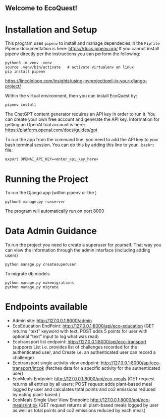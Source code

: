 ## Welcome to EcoQuest!

# Installation and Setup
This program uses `pipenv` to install and manage dependecies in the `Pipfile`
Pipenv documentation is here:  https://docs.pipenv.org/
If you cannot install pipenv directly per the instructions you can perform the following:
```
python3 -m venv .venv
source .venv/bin/activate   # activate virtualenv on linux
pip install pipenv
```

https://lincolnloop.com/insights/using-pyprojecttoml-in-your-django-project/

Within the virtual environment, then you can install EcoQuest by:
```
pipenv install
```

The ChatGPT content generator requires an API key in order to run it.
You can create your own free account and generate the API key.
Information for getting an OpenAI trial account is here:
https://platform.openai.com/docs/guides/gpt

To run the app from the command line, you need to add the API key to your bash terminal session.
You can do this by adding this line to your `.bashrc` file: 
```
export OPENAI_API_KEY=<enter_api_key_here>
```

# Running the Project

To run the Django app (within pipenv or the )
```
python3 manage.py runserver
```

The program will automatically run on port 8000

# Data Admin Guidance

To run the project you need to create a superuser for yourself.
That way you can view the information through the admin interface (including adding users)
```
python manage.py createsuperuser
```

To migrate db models
```
python manage.py makemigrations
python manage.py migrate
```


# Endpoints available

*  Admin site:  http://127.0.0.1:8000/admin
*  EcoEducation EndPoint:  http://127.0.0.1:8000/api/eco-education  (GET returns "text" keyword with text, POST adds 5 points for user with optional "text" input to log what was read)
*  Ecotransport list endpoint: http://127.0.0.1:8000/api/eco-transport   (supports List i.e. provides list of challenges recorded for the authenticated user, and Create i.e. an authenticated user can record a challenge)
*  Ecotransport single activity view endpoint: http://127.0.0.1:8000/api/eco-transport/<int:pk>  (fetches data for a specific activity for the authenticated user)
*  EcoMeals Endpoint: http://127.0.0.1:8000/api/eco-meals (GET request returns all entries by all users; POST request adds plant-based meal logged by user and calculates total points and co2 emissions reduced by eating plant-based.)
*  EcoMeals Single User View Endpoint:  http://127.0.0.1:8000/api/eco-meals/<int:pk> (GET request returns all plant-based meals logged by user as well as total points and co2 emissions reduced by each meal.)
